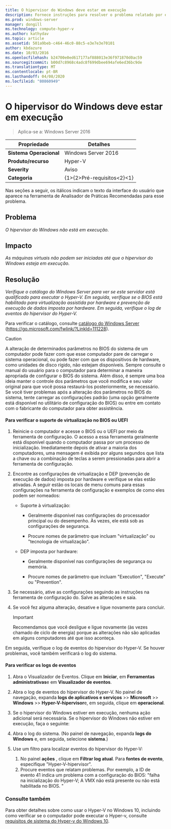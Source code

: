 ```yaml
---
title: O hipervisor do Windows deve estar em execução
description: Fornece instruções para resolver o problema relatado por essa regra de Analisador de Práticas Recomendadas.
ms.prod: windows-server
manager: dongill
ms.technology: compute-hyper-v
ms.author: kathydav
ms.topic: article
ms.assetid: 501a9beb-c464-46c0-88c5-e3e7e3e70101
author: kbdazure
ms.date: 10/03/2016
ms.openlocfilehash: b24700e0ed617177af888013e36f971870d0ac59
ms.sourcegitcommit: b00d7c8968c4adc8f699dbee694afe6ed36bc9de
ms.translationtype: MT
ms.contentlocale: pt-BR
ms.lasthandoff: 04/08/2020
ms.locfileid: "80860949"
---
```

# <a name="windows-hypervisor-must-be-running"></a>O hipervisor do Windows deve estar em execução

>Aplica-se a: Windows Server 2016
  
|Propriedade|Detalhes|  
|-|-|  
|**Sistema Operacional**|Windows Server 2016|  
|**Produto/recurso**|Hyper-V|  
|**Severity**|Aviso|  
|**Categoria**|{1&gt;{2&gt;Pré-requisitos&lt;2}&lt;1}|  
  
Nas seções a seguir, os itálicos indicam o texto da interface do usuário que aparece na ferramenta de Analisador de Práticas Recomendadas para esse problema.  
  
## <a name="issue"></a>Problema  
  
*O hipervisor do Windows não está em execução.*  
  
## <a name="impact"></a>Impacto  
  
*As máquinas virtuais não podem ser iniciadas até que o hipervisor do Windows esteja em execução.*  
  
## <a name="resolution"></a>Resolução  
  
*Verifique o catálogo do Windows Server para ver se este servidor está qualificado para executar o Hyper-V. Em seguida, verifique se o BIOS está habilitado para virtualização assistida por hardware e prevenção de execução de dados imposta por hardware. Em seguida, verifique o log de eventos do hipervisor do Hyper-V.*  
  
Para verificar o catálogo, consulte [catálogo do Windows Server](https://go.microsoft.com/fwlink/?LinkId=111228) (https://go.microsoft.com/fwlink/?LinkId=111228).  
  
> [!CAUTION]  
> A alteração de determinados parâmetros no BIOS do sistema de um computador pode fazer com que esse computador pare de carregar o sistema operacional, ou pode fazer com que os dispositivos de hardware, como unidades de disco rígido, não estejam disponíveis. Sempre consulte o manual do usuário para o computador para determinar a maneira apropriada de configurar o BIOS do sistema. Além disso, é sempre uma boa ideia manter o controle dos parâmetros que você modifica e seu valor original para que você possa restaurá-los posteriormente, se necessário. Se você tiver problemas após a alteração dos parâmetros no BIOS do sistema, tente carregar as configurações padrão (uma opção geralmente está disponível no utilitário de configuração do BIOS) ou entre em contato com o fabricante do computador para obter assistência.  
  
#### <a name="to-verify-virtualization-support-in-the-bios-or-uefi"></a>Para verificar o suporte de virtualização no BIOS ou UEFI  
  
1.  Reinicie o computador e acesse o BIOS ou o UEFI por meio da ferramenta de configuração. O acesso a essa ferramenta geralmente está disponível quando o computador passa por um processo de inicialização. Imediatamente depois de ativar a maioria dos computadores, uma mensagem é exibida por alguns segundos que lista a chave ou a combinação de teclas a serem pressionadas para abrir a ferramenta de configuração.  
  
2.  Encontre as configurações de virtualização e DEP (prevenção de execução de dados) imposta por hardware e verifique se elas estão ativadas. A seguir estão os locais de menu comuns para essas configurações na ferramenta de configuração e exemplos de como eles podem ser nomeados:  
  
    -   Suporte à virtualização:  
  
        -   Geralmente disponível nas configurações do processador principal ou do desempenho. Às vezes, ele está sob as configurações de segurança.  
  
        -   Procure nomes de parâmetro que incluam "virtualização" ou "tecnologia de virtualização".  
  
    -   DEP imposta por hardware:  
  
        -   Geralmente disponível nas configurações de segurança ou memória.  
  
        -   Procure nomes de parâmetro que incluam "Execution", "Execute" ou "Prevention".  
  
3.  Se necessário, ative as configurações seguindo as instruções na ferramenta de configuração do. Salve as alterações e saia.  
  
4.  Se você fez alguma alteração, desative e ligue novamente para concluir.  
  
    > [!IMPORTANT]  
    > Recomendamos que você desligue e ligue novamente (às vezes chamado de ciclo de energia) porque as alterações não são aplicadas em alguns computadores até que isso aconteça.  
  
Em seguida, verifique o log de eventos do hipervisor do Hyper-V. Se houver problemas, você também verificará o log do sistema.  
  
#### <a name="to-check-the-event-logs"></a>Para verificar os logs de eventos  
  
1.  Abra o Visualizador de Eventos. Clique em **Iniciar**, em **Ferramentas administrativas**e em **Visualizador de eventos**.  
  
2.  Abra o log de eventos do hipervisor do Hyper-V. No painel de navegação, expanda **logs de aplicativos e serviços** >> **Microsoft** >> **Windows** >> **Hyper-V-hipervisor**e, em seguida, clique em **operacional**.  
  
3.  Se o hipervisor do Windows estiver em execução, nenhuma ação adicional será necessária. Se o hipervisor do Windows não estiver em execução, faça o seguinte:  
  
4.  Abra o log do sistema. (No painel de navegação, expanda **logs do Windows** e, em seguida, selecione **sistema**.)  
  
5.  Use um filtro para localizar eventos do hipervisor do Hyper-V:   
    1. No painel **ações** , clique em **Filtrar log atual**. Para **fontes de evento**, especifique "Hyper-V-hipervisor".   
    2. Procure eventos que relatam problemas. Por exemplo, a ID de evento 41 indica um problema com a configuração do BIOS: "falha na inicialização do Hyper-V; A VMX não está presente ou não está habilitada no BIOS. "  
  
### <a name="see-also"></a>Consulte também  
Para obter detalhes sobre como usar o Hyper-V no Windows 10, incluindo como verificar se o computador pode executar o Hyper-v, consulte [requisitos de sistema do Hyper-v do Windows 10](https://msdn.microsoft.com/virtualization/hyperv_on_windows/quick_start/walkthrough_compatibility). 


